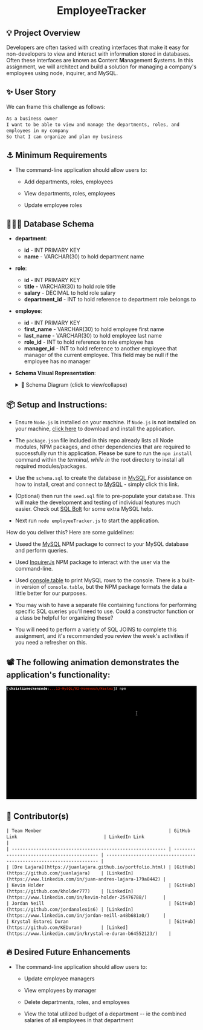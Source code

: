 <h1 align='center'>EmployeeTracker</h1>

## 💡 Project Overview

Developers are often tasked with creating interfaces that make it easy for non-developers to view and interact with information stored in databases. Often these interfaces are known as **C**ontent **M**anagement **S**ystems. In this assignment, we will architect and build a solution for managing a company's employees using node, inquirer, and MySQL.

## ✨ User Story

We can frame this challenge as follows:

```
As a business owner
I want to be able to view and manage the departments, roles, and employees in my company
So that I can organize and plan my business
```

## ⚓ Minimum Requirements

- The command-line application should allow users to:

  - Add departments, roles, employees

  - View departments, roles, employees

  - Update employee roles

## 🧑🏻‍💻 Database Schema

- **department**:

  - **id** - INT PRIMARY KEY
  - **name** - VARCHAR(30) to hold department name

- **role**:

  - **id** - INT PRIMARY KEY
  - **title** - VARCHAR(30) to hold role title
  - **salary** - DECIMAL to hold role salary
  - **department_id** - INT to hold reference to department role belongs to

- **employee**:

  - **id** - INT PRIMARY KEY
  - **first_name** - VARCHAR(30) to hold employee first name
  - **last_name** - VARCHAR(30) to hold employee last name
  - **role_id** - INT to hold reference to role employee has
  - **manager_id** - INT to hold reference to another employee that manager of the current employee. This field may be null if the employee has no manager

- **Schema Visual Representation**:

    <details>
    <summary>🌟 Schema Diagram (click to view/collapse)</summary>
    1 of 1
    <img src="./Assets/schema.png">
    </details>

## 📦 Setup and Instructions:

- Ensure `Node.js` is installed on your machine. If `Node.js` is not installed on your machine, [click here](https://nodejs.org/en/) to download and install the application.
- The `package.json` file included in this repo already lists all Node modules, NPM packages, and other dependencies that are required to successfully run this application. Please be sure to run the `npm install` command within the _terminal, while in_ the root directory to install all required modules/packages.
- Use the `schema.sql` to create the database in [MySQL](https://www.mysqltutorial.org/).For assistance on how to install, creat and connect to [MySQL](https://www.mysqltutorial.org/getting-started-with-mysql/) - simply click this link.
- (Optional) then run the `seed.sql` file to pre-populate your database. This will make the development and testing of individual features much easier. Check out [SQL Bolt](https://sqlbolt.com/) for some extra MySQL help.

- Next run `node employeeTracker.js` to start the application.

How do you deliver this? Here are some guidelines:

- Useed the [MySQL](https://www.npmjs.com/package/mysql) NPM package to connect to your MySQL database and perform queries.

- Used [InquirerJs](https://www.npmjs.com/package/inquirer/v/0.2.3) NPM package to interact with the user via the command-line.

- Used [console.table](https://www.npmjs.com/package/console.table) to print MySQL rows to the console. There is a built-in version of `console.table`, but the NPM package formats the data a little better for our purposes.

- You may wish to have a separate file containing functions for performing specific SQL queries you'll need to use. Could a constructor function or a class be helpful for organizing these?

- You will need to perform a variety of SQL JOINS to complete this assignment, and it's recommended you review the week's activities if you need a refresher on this.

## 📽️ The following animation demonstrates the application's functionality:

![Employee Tracker](Assets/employee-tracker.gif)

## 📓 Contributor(s)

    | Team Member                                               | GitHub Link                                | LinkedIn Link                                                       |
    | --------------------------------------------------------- | ------------------------------------------ | ------------------------------------------------------------------- |
    | [Dre Lajara](https://juanlajara.github.io/portfolio.html) | [GitHub](https://github.com/juanlajara)    | [LinkedIn](https://www.linkedin.com/in/juan-andres-lajara-179a8442) |
    | Kevin Holder                                              | [GitHub](https://github.com/kholder777)    | [LinkedIn](https://www.linkedin.com/in/kevin-holder-25476788/)      |
    | Jordan Neill                                              | [GitHub](https://github.com/jordanalexis6) | [LinkedIn](https://www.linkedin.com/in/jordan-neill-a48b681a0/)     |
    | Krystal Estarei Duran                                     | [GitHub](https://github.com/KEDuran)       | [Linked](https://www.linkedin.com/in/krystal-e-duran-b64552123/)    |

## 🔥 Desired Future Enhancements

- The command-line application should allow users to:

  - Update employee managers

  - View employees by manager

  - Delete departments, roles, and employees

  - View the total utilized budget of a department -- ie the combined salaries of all employees in that department
